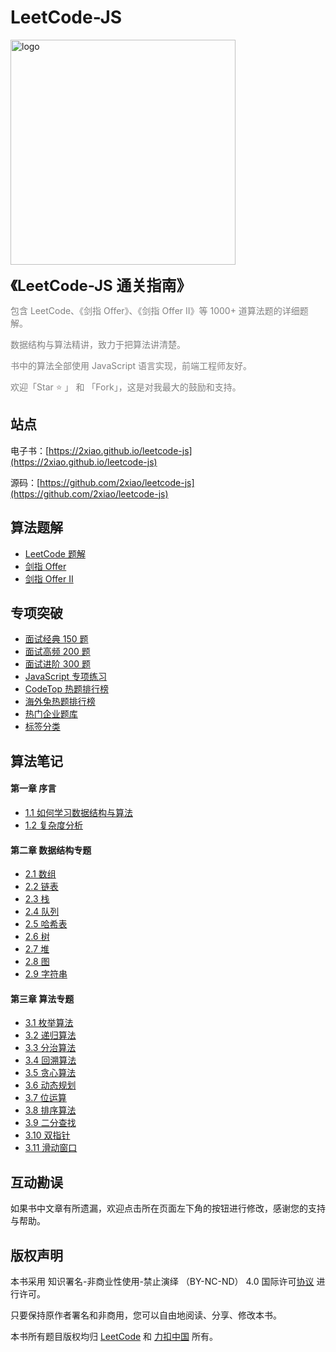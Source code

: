 # LeetCode-JS

<p>
  <img src="https://2xiao.github.io/assets/image/leetcode-js-logo.png" alt="logo" height="360"/>
</p>
<p><font size=5><b>《LeetCode-JS 通关指南》</b></font></p>
<p><font color=gray>包含 LeetCode、《剑指 Offer》、《剑指 Offer II》等 1000+ 道算法题的详细题解。</font></p>
<p><font color=gray>数据结构与算法精讲，致力于把算法讲清楚。</font></p>
<p><font color=gray>书中的算法全部使用 JavaScript 语言实现，前端工程师友好。</font></p>
<p><font color=gray>欢迎「Star ⭐️ 」 和 「Fork」，这是对我最大的鼓励和支持。</font></p>

## 站点

电子书：[https://2xiao.github.io/leetcode-js](https://2xiao.github.io/leetcode-js)

源码：[https://github.com/2xiao/leetcode-js](https://github.com/2xiao/leetcode-js)

## 算法题解

- [LeetCode 题解](./src/problem/README.md)
- [剑指 Offer](./src/plan/offer_list.md)
- [剑指 Offer II](./src/plan/offer2_list.md)

## 专项突破

- [面试经典 150 题](./src/plan/top_150_list.md)
- [面试高频 200 题](./src/plan/top_200_list.md)
- [面试进阶 300 题](./src/plan/top_300_list.md)
- [JavaScript 专项练习](./src/plan/js_list.md)
- [CodeTop 热题排行榜](./src/plan/codetop_list.md)
- [海外兔热题排行榜](./src/plan/rabbit_list.md)
- [热门企业题库](./src/plan/company_list.md)
- [标签分类](./src/plan/tag_list.md)

## 算法笔记

#### 第一章 序言

- [1.1 如何学习数据结构与算法](./src/book/intro.md)
- [1.2 复杂度分析](./src/book/complexity.md)

#### 第二章 数据结构专题

- [2.1 数组](./src/book/array.md)
- [2.2 链表](./src/book/linked_list.md)
- [2.3 栈](./src/book/stack.md)
- [2.4 队列](./src/book/queue.md)
- [2.5 哈希表](./src/book/hash.md)
- [2.6 树](./src/book/tree.md)
- [2.7 堆](./src/book/heap.md)
- [2.8 图](./src/book/graph.md)
- [2.9 字符串](./src/book/string.md)

#### 第三章 算法专题

- [3.1 枚举算法](./src/book/enumeration.md)
- [3.2 递归算法](./src/book/recursion.md)
- [3.3 分治算法](./src/book/divide_conquer.md)
- [3.4 回溯算法](./src/book/backtracking.md)
- [3.5 贪心算法](./src/book/greedy.md)
- [3.6 动态规划](./src/book/dynamic_programming.md)
- [3.7 位运算](./src/book/bit.md)
- [3.8 排序算法](./src/book/sort.md)
- [3.9 二分查找](./src/book/binary_search.md)
- [3.10 双指针](./src/book/two_pointer.md)
- [3.11 滑动窗口](./src/book/slide_window.md)

## 互动勘误

如果书中文章有所遗漏，欢迎点击所在页面左下角的按钮进行修改，感谢您的支持与帮助。

## 版权声明

本书采用 知识署名-非商业性使用-禁止演绎 （BY-NC-ND） 4.0 国际许可[协议](https://creativecommons.org/licenses/by-nc-nd/4.0/legalcode.zh-Hans) 进行许可。

只要保持原作者署名和非商用，您可以自由地阅读、分享、修改本书。

本书所有题目版权均归 [LeetCode](https://leetcode.com/) 和 [力扣中国](https://leetcode-cn.com/) 所有。

